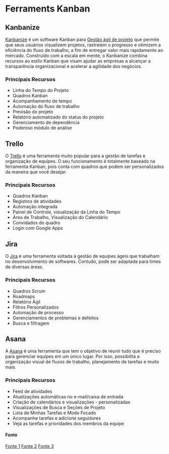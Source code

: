 # Ferraments Kanban

## Kanbanize

[Kanbanize](https://kanbanize.com/pt) é um software Kanban para  [Gestão ágil de projeto](https://thedigitalprojectmanager.com/agile-project-management/) que permite que seus usuários visualizem projetos, rastreiem o progresso e otimizem a eficiência do fluxo de trabalho, a fim de entregar valor mais rapidamente ao mercado. Construído com a escala em mente, o Kanbanize combina recursos ao estilo Kanban que visam ajudar as empresas a alcançar a transparência organizacional e acelerar a agilidade dos negócios.

### Principais Recursos

- Linha do Tempo do Projeto
- Quadros Kanban
- Acompanhamento de tempo
- Automação do fluxo de trabalho
- Previsão do projeto
- Relatório automatizado do status do projeto
- Gerenciamento de dependência
- Poderoso módulo de análise

## Trello

O [Trello](https://trello.com/pt-BR) é uma ferramenta muito popular para a gestão de tarefas e organização de equipes. O seu funcionamento é totalmente baseado na ferramenta Kanban, pois conta com quadros que podem ser personalizados da maneira que você desejar.

### Principais Recursos

- Quadros Kanban
- Registros de atividades
- Automação integrada
- Painel de Controle, visualização da Linha do Tempo
- Área de Trabalho, Visualização do Calendário
- Convidados do quadro
- Login com Google Apps

## Jira

O [Jira](https://www.atlassian.com/br/software/jira) é uma ferramenta voltada à gestão de equipes ágeis que trabalham no desenvolvimento de softwares. Contudo, pode ser adaptada para times de diversas áreas.

### Principais Recursos

- Quadros Scrum
- Roadmaps
- Relatório Ágil
- Filtros Personalizados
- Automação de processo
- Gerenciamentos de problemas e defeitos
- Busca e filtragem



## Asana

A [Asana](https://asana.com/pt) é uma ferramenta que tem o objetivo de reunir tudo que é preciso para gerenciar equipes em um único lugar. Por isso, possibilita a organização visual de fluxos de trabalho, planejamento de tarefas e muito mais.

### Principais Recursos

- Feed de atividades
- Atualizações automáticas no e-mail/caixa de entrada
- Criação de calendários e visualizações - personalizadas
- Visualizações de Busca e Seções de Projeto
- Lista de Minhas Tarefas e Modo Focado
- Acompanhe tarefas e adicione seguidores
- Veja as tarefas e prioridades dos membros da equipe


#### Fonte
[Fonte 1](https://kanbanize.com/pt/recursos-kanban/guia-do-software-kanban)
[Fonte 2](https://caetreinamentos.com.br/blog/ferramentas/ferramenta-kanban/)
[Fonte 3](https://thedigitalprojectmanager.com/tools/kanbanize-overview/)